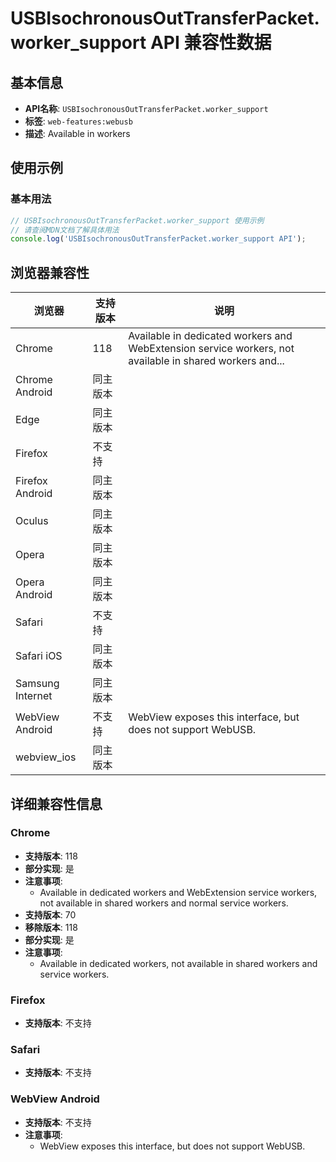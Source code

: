 # USBIsochronousOutTransferPacket.worker_support API 兼容性数据

## 基本信息

- **API名称**: `USBIsochronousOutTransferPacket.worker_support`
- **标签**: `web-features:webusb`
- **描述**: Available in workers

## 使用示例

### 基本用法

```javascript
// USBIsochronousOutTransferPacket.worker_support 使用示例
// 请查阅MDN文档了解具体用法
console.log('USBIsochronousOutTransferPacket.worker_support API');
```

## 浏览器兼容性

| 浏览器 | 支持版本 | 说明 |
|--------|----------|------|
| Chrome | 118 | Available in dedicated workers and WebExtension service workers, not available in shared workers and... |
| Chrome Android | 同主版本 |  |
| Edge | 同主版本 |  |
| Firefox | 不支持 |  |
| Firefox Android | 同主版本 |  |
| Oculus | 同主版本 |  |
| Opera | 同主版本 |  |
| Opera Android | 同主版本 |  |
| Safari | 不支持 |  |
| Safari iOS | 同主版本 |  |
| Samsung Internet | 同主版本 |  |
| WebView Android | 不支持 | WebView exposes this interface, but does not support WebUSB. |
| webview_ios | 同主版本 |  |

## 详细兼容性信息

### Chrome

- **支持版本**: 118
- **部分实现**: 是
- **注意事项**:
  - Available in dedicated workers and WebExtension service workers, not available in shared workers and normal service workers.
- **支持版本**: 70
- **移除版本**: 118
- **部分实现**: 是
- **注意事项**:
  - Available in dedicated workers, not available in shared workers and service workers.

### Firefox

- **支持版本**: 不支持

### Safari

- **支持版本**: 不支持

### WebView Android

- **支持版本**: 不支持
- **注意事项**:
  - WebView exposes this interface, but does not support WebUSB.

